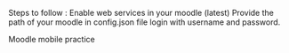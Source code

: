 Steps to follow :
Enable web services in your moodle (latest)
Provide the path of your moodle in config.json file
login with username and password. 

Moodle mobile practice